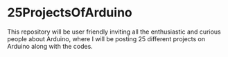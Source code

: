 # 25ProjectsOfArduino
This repository will be user friendly inviting all the enthusiastic and curious people about Arduino, where I will be posting 25 different projects on Arduino along with the codes. 
